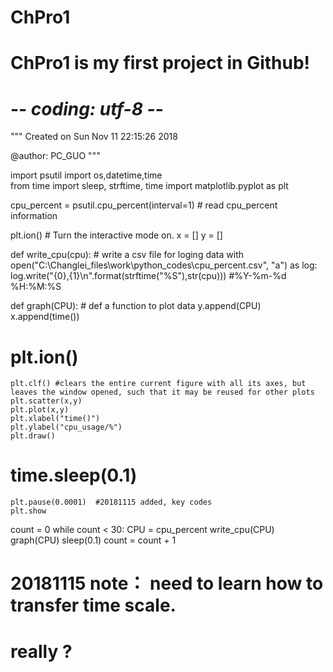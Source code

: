 # ChPro1
# ChPro1 is my first project in Github!
# -*- coding: utf-8 -*-
"""
Created on Sun Nov 11 22:15:26 2018

@author: PC_GUO
"""

import psutil
import os,datetime,time      
from time import sleep, strftime, time
import matplotlib.pyplot as plt

cpu_percent = psutil.cpu_percent(interval=1) # read cpu_percent information

plt.ion()  # Turn the interactive mode on.
x = []
y = []

def write_cpu(cpu):  # write a csv file for loging data
    with open("C:\Changlei_files\work\python_codes\cpu_percent.csv", "a") as log:
        log.write("{0},{1}\n".format(strftime("%S"),str(cpu)))  #%Y-%m-%d %H:%M:%S

def graph(CPU): # def a function to plot data
    y.append(CPU)
    x.append(time())
   # plt.ion() 
    plt.clf() #clears the entire current figure with all its axes, but leaves the window opened, such that it may be reused for other plots
    plt.scatter(x,y)
    plt.plot(x,y)
    plt.xlabel("time()")
    plt.ylabel("cpu_usage/%")
    plt.draw()
   # time.sleep(0.1)
    plt.pause(0.0001)  #20181115 added, key codes 
    plt.show
count = 0
while count < 30:
    CPU = cpu_percent 
    write_cpu(CPU)
    graph(CPU)
    sleep(0.1)
    count = count + 1
    
# 20181115 note： need to learn how to transfer time scale. 

# really ?
